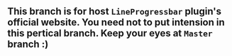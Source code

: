 ## This branch is for host `LineProgressbar` plugin's official website. You need not to put intension in this pertical branch. Keep your eyes at `Master` branch :)
